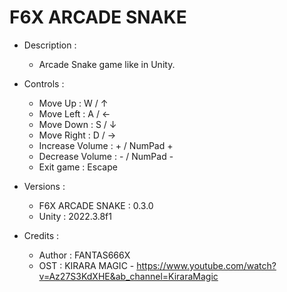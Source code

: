 # F6X ARCADE SNAKE
- Description :

  - Arcade Snake game like in Unity.

- Controls :

  - Move Up         : W / ↑
  - Move Left       : A / ←
  - Move Down       : S / ↓
  - Move Right      : D / →
  - Increase Volume : + / NumPad +
  - Decrease Volume : - / NumPad -
  - Exit game       : Escape

- Versions :

  - F6X ARCADE SNAKE : 0.3.0
  - Unity            : 2022.3.8f1

- Credits :

  - Author : FANTAS666X
  - OST    : KIRARA MAGIC - https://www.youtube.com/watch?v=Az27S3KdXHE&ab_channel=KiraraMagic